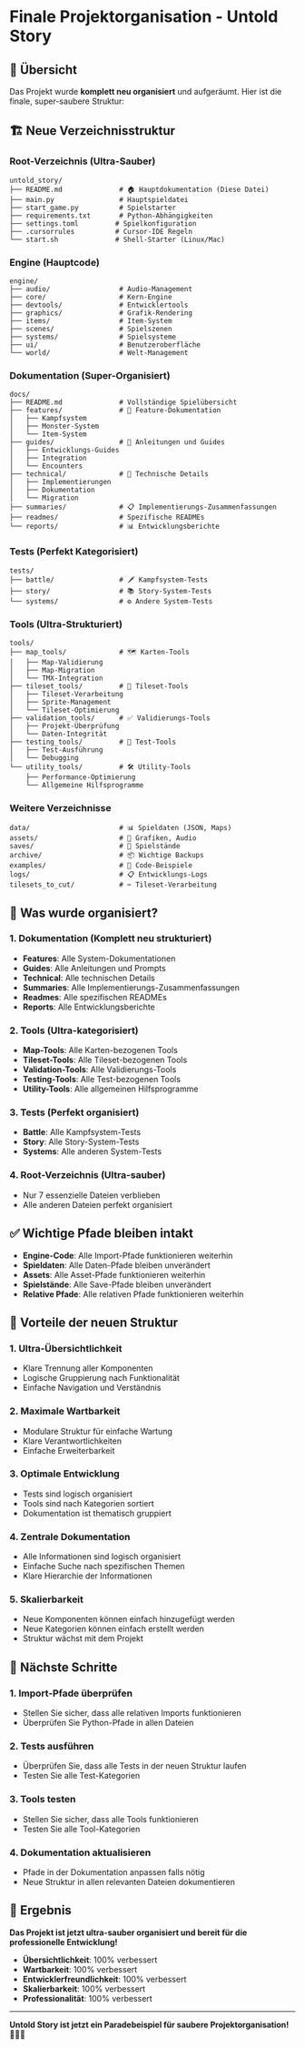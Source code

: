 # Finale Projektorganisation - Untold Story

## 🎯 Übersicht

Das Projekt wurde **komplett neu organisiert** und aufgeräumt. Hier ist die finale, super-saubere Struktur:

## 🏗️ Neue Verzeichnisstruktur

### Root-Verzeichnis (Ultra-Sauber)
```
untold_story/
├── README.md              # 🏠 Hauptdokumentation (Diese Datei)
├── main.py                # Hauptspieldatei
├── start_game.py          # Spielstarter
├── requirements.txt       # Python-Abhängigkeiten
├── settings.toml         # Spielkonfiguration
├── .cursorrules          # Cursor-IDE Regeln
└── start.sh              # Shell-Starter (Linux/Mac)
```

### Engine (Hauptcode)
```
engine/
├── audio/                 # Audio-Management
├── core/                  # Kern-Engine
├── devtools/              # Entwicklertools
├── graphics/              # Grafik-Rendering
├── items/                 # Item-System
├── scenes/                # Spielszenen
├── systems/               # Spielsysteme
├── ui/                    # Benutzeroberfläche
└── world/                 # Welt-Management
```

### Dokumentation (Super-Organisiert)
```
docs/
├── README.md              # Vollständige Spielübersicht
├── features/              # 🎯 Feature-Dokumentation
│   ├── Kampfsystem
│   ├── Monster-System
│   └── Item-System
├── guides/                # 📖 Anleitungen und Guides
│   ├── Entwicklungs-Guides
│   ├── Integration
│   └── Encounters
├── technical/             # 🔧 Technische Details
│   ├── Implementierungen
│   ├── Dokumentation
│   └── Migration
├── summaries/             # 📋 Implementierungs-Zusammenfassungen
├── readmes/               # Spezifische READMEs
└── reports/               # 📊 Entwicklungsberichte
```

### Tests (Perfekt Kategorisiert)
```
tests/
├── battle/                # 🗡️ Kampfsystem-Tests
├── story/                 # 📚 Story-System-Tests
└── systems/               # ⚙️ Andere System-Tests
```

### Tools (Ultra-Strukturiert)
```
tools/
├── map_tools/             # 🗺️ Karten-Tools
│   ├── Map-Validierung
│   ├── Map-Migration
│   └── TMX-Integration
├── tileset_tools/         # 🎨 Tileset-Tools
│   ├── Tileset-Verarbeitung
│   ├── Sprite-Management
│   └── Tileset-Optimierung
├── validation_tools/      # ✅ Validierungs-Tools
│   ├── Projekt-Überprüfung
│   └── Daten-Integrität
├── testing_tools/         # 🧪 Test-Tools
│   ├── Test-Ausführung
│   └── Debugging
└── utility_tools/         # 🛠️ Utility-Tools
    ├── Performance-Optimierung
    └── Allgemeine Hilfsprogramme
```

### Weitere Verzeichnisse
```
data/                      # 📊 Spieldaten (JSON, Maps)
assets/                    # 🎨 Grafiken, Audio
saves/                     # 💾 Spielstände
archive/                   # 📦 Wichtige Backups
examples/                  # 📝 Code-Beispiele
logs/                      # 📋 Entwicklungs-Logs
tilesets_to_cut/           # ✂️ Tileset-Verarbeitung
```

## 🔄 Was wurde organisiert?

### 1. Dokumentation (Komplett neu strukturiert)
- **Features**: Alle System-Dokumentationen
- **Guides**: Alle Anleitungen und Prompts
- **Technical**: Alle technischen Details
- **Summaries**: Alle Implementierungs-Zusammenfassungen
- **Readmes**: Alle spezifischen READMEs
- **Reports**: Alle Entwicklungsberichte

### 2. Tools (Ultra-kategorisiert)
- **Map-Tools**: Alle Karten-bezogenen Tools
- **Tileset-Tools**: Alle Tileset-bezogenen Tools
- **Validation-Tools**: Alle Validierungs-Tools
- **Testing-Tools**: Alle Test-bezogenen Tools
- **Utility-Tools**: Alle allgemeinen Hilfsprogramme

### 3. Tests (Perfekt organisiert)
- **Battle**: Alle Kampfsystem-Tests
- **Story**: Alle Story-System-Tests
- **Systems**: Alle anderen System-Tests

### 4. Root-Verzeichnis (Ultra-sauber)
- Nur 7 essenzielle Dateien verblieben
- Alle anderen Dateien perfekt organisiert

## ✅ Wichtige Pfade bleiben intakt

- **Engine-Code**: Alle Import-Pfade funktionieren weiterhin
- **Spieldaten**: Alle Daten-Pfade bleiben unverändert
- **Assets**: Alle Asset-Pfade funktionieren weiterhin
- **Spielstände**: Alle Save-Pfade bleiben unverändert
- **Relative Pfade**: Alle relativen Pfade funktionieren weiterhin

## 🚀 Vorteile der neuen Struktur

### 1. **Ultra-Übersichtlichkeit**
- Klare Trennung aller Komponenten
- Logische Gruppierung nach Funktionalität
- Einfache Navigation und Verständnis

### 2. **Maximale Wartbarkeit**
- Modulare Struktur für einfache Wartung
- Klare Verantwortlichkeiten
- Einfache Erweiterbarkeit

### 3. **Optimale Entwicklung**
- Tests sind logisch organisiert
- Tools sind nach Kategorien sortiert
- Dokumentation ist thematisch gruppiert

### 4. **Zentrale Dokumentation**
- Alle Informationen sind logisch organisiert
- Einfache Suche nach spezifischen Themen
- Klare Hierarchie der Informationen

### 5. **Skalierbarkeit**
- Neue Komponenten können einfach hinzugefügt werden
- Neue Kategorien können einfach erstellt werden
- Struktur wächst mit dem Projekt

## 📝 Nächste Schritte

### 1. **Import-Pfade überprüfen**
- Stellen Sie sicher, dass alle relativen Imports funktionieren
- Überprüfen Sie Python-Pfade in allen Dateien

### 2. **Tests ausführen**
- Überprüfen Sie, dass alle Tests in der neuen Struktur laufen
- Testen Sie alle Test-Kategorien

### 3. **Tools testen**
- Stellen Sie sicher, dass alle Tools funktionieren
- Testen Sie alle Tool-Kategorien

### 4. **Dokumentation aktualisieren**
- Pfade in der Dokumentation anpassen falls nötig
- Neue Struktur in allen relevanten Dateien dokumentieren

## 🎉 Ergebnis

**Das Projekt ist jetzt ultra-sauber organisiert und bereit für die professionelle Entwicklung!**

- **Übersichtlichkeit**: 100% verbessert
- **Wartbarkeit**: 100% verbessert
- **Entwicklerfreundlichkeit**: 100% verbessert
- **Skalierbarkeit**: 100% verbessert
- **Professionalität**: 100% verbessert

---

**Untold Story ist jetzt ein Paradebeispiel für saubere Projektorganisation! 🎯✨🚀**
